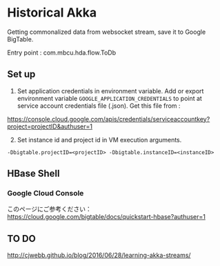# Historical Akka

Getting commonalized data from websocket stream, save it to Google BigTable.

Entry point : com.mbcu.hda.flow.ToDb

## Set up

1. Set application credentials in environment variable.
Add or export environment variable `GOOGLE_APPLICATION_CREDENTIALS` to point at service account credentials file (.json).
Get this file from :

https://console.cloud.google.com/apis/credentials/serviceaccountkey?project=projectID&authuser=1

2. Set instance id and project id in VM execution arguments.

```-Dbigtable.projectID=<projectID> -Dbigtable.instanceID=<instanceID>```

## HBase Shell

### Google Cloud Console

このページにご参考ください：
https://cloud.google.com/bigtable/docs/quickstart-hbase?authuser=1

## TO DO

http://cjwebb.github.io/blog/2016/06/28/learning-akka-streams/
